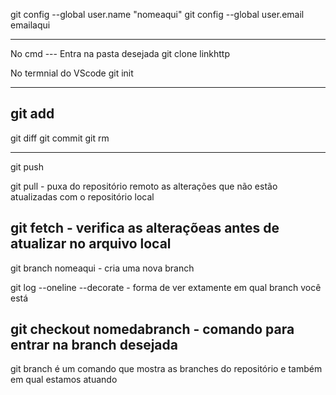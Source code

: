 git config --global user.name "nomeaqui"
git config --global user.email emailaqui

---

No cmd ---
Entra na pasta desejada
git clone linkhttp

No termnial do VScode
git init

---

## git add

git diff
git commit
git rm

---

git push

git pull - puxa do repositório remoto as alterações que não estão atualizadas com o repositório local

## git fetch - verifica as alteraçõeas antes de atualizar no arquivo local

git branch nomeaqui - cria uma nova branch

git log --oneline --decorate - forma de ver extamente em qual branch você está

## git checkout nomedabranch - comando para entrar na branch desejada

git branch é um comando que mostra as branches do repositório e também em qual estamos atuando
